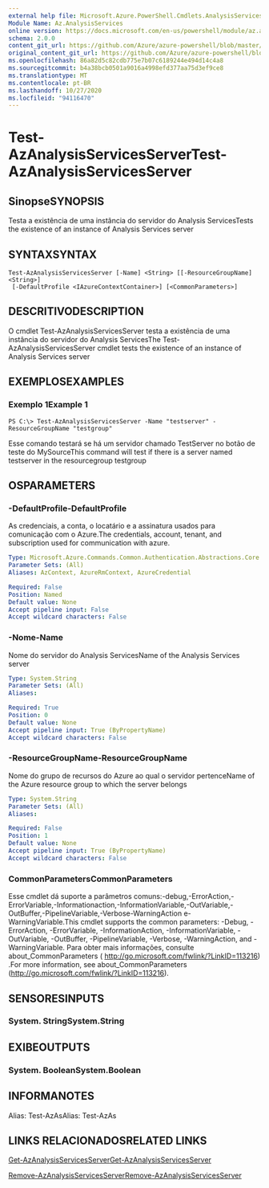 ```yaml
---
external help file: Microsoft.Azure.PowerShell.Cmdlets.AnalysisServices.dll-Help.xml
Module Name: Az.AnalysisServices
online version: https://docs.microsoft.com/en-us/powershell/module/az.analysisservices/test-azanalysisservicesserver
schema: 2.0.0
content_git_url: https://github.com/Azure/azure-powershell/blob/master/src/AnalysisServices/AnalysisServices/help/Test-AzAnalysisServicesServer.md
original_content_git_url: https://github.com/Azure/azure-powershell/blob/master/src/AnalysisServices/AnalysisServices/help/Test-AzAnalysisServicesServer.md
ms.openlocfilehash: 86a82d5c82cdb775e7b07c6189244e494d14c4a8
ms.sourcegitcommit: b4a38bcb0501a9016a4998efd377aa75d3ef9ce8
ms.translationtype: MT
ms.contentlocale: pt-BR
ms.lasthandoff: 10/27/2020
ms.locfileid: "94116470"
---
```

# <span data-ttu-id="dbf0f-101">Test-AzAnalysisServicesServer</span><span class="sxs-lookup"><span data-stu-id="dbf0f-101">Test-AzAnalysisServicesServer</span></span>

## <span data-ttu-id="dbf0f-102">Sinopse</span><span class="sxs-lookup"><span data-stu-id="dbf0f-102">SYNOPSIS</span></span>
<span data-ttu-id="dbf0f-103">Testa a existência de uma instância do servidor do Analysis Services</span><span class="sxs-lookup"><span data-stu-id="dbf0f-103">Tests the existence of an instance of Analysis Services server</span></span>

## <span data-ttu-id="dbf0f-104">SYNTAX</span><span class="sxs-lookup"><span data-stu-id="dbf0f-104">SYNTAX</span></span>

```
Test-AzAnalysisServicesServer [-Name] <String> [[-ResourceGroupName] <String>]
 [-DefaultProfile <IAzureContextContainer>] [<CommonParameters>]
```

## <span data-ttu-id="dbf0f-105">DESCRITIVO</span><span class="sxs-lookup"><span data-stu-id="dbf0f-105">DESCRIPTION</span></span>
<span data-ttu-id="dbf0f-106">O cmdlet Test-AzAnalysisServicesServer testa a existência de uma instância do servidor do Analysis Services</span><span class="sxs-lookup"><span data-stu-id="dbf0f-106">The Test-AzAnalysisServicesServer cmdlet tests the existence of an instance of Analysis Services server</span></span>

## <span data-ttu-id="dbf0f-107">EXEMPLOS</span><span class="sxs-lookup"><span data-stu-id="dbf0f-107">EXAMPLES</span></span>

### <span data-ttu-id="dbf0f-108">Exemplo 1</span><span class="sxs-lookup"><span data-stu-id="dbf0f-108">Example 1</span></span>
```
PS C:\> Test-AzAnalysisServicesServer -Name "testserver" -ResourceGroupName "testgroup"
```

<span data-ttu-id="dbf0f-109">Esse comando testará se há um servidor chamado TestServer no botão de teste do MySource</span><span class="sxs-lookup"><span data-stu-id="dbf0f-109">This command will test if there is a server named testserver in the resourcegroup testgroup</span></span>

## <span data-ttu-id="dbf0f-110">OS</span><span class="sxs-lookup"><span data-stu-id="dbf0f-110">PARAMETERS</span></span>

### <span data-ttu-id="dbf0f-111">-DefaultProfile</span><span class="sxs-lookup"><span data-stu-id="dbf0f-111">-DefaultProfile</span></span>
<span data-ttu-id="dbf0f-112">As credenciais, a conta, o locatário e a assinatura usados para comunicação com o Azure.</span><span class="sxs-lookup"><span data-stu-id="dbf0f-112">The credentials, account, tenant, and subscription used for communication with azure.</span></span>

```yaml
Type: Microsoft.Azure.Commands.Common.Authentication.Abstractions.Core.IAzureContextContainer
Parameter Sets: (All)
Aliases: AzContext, AzureRmContext, AzureCredential

Required: False
Position: Named
Default value: None
Accept pipeline input: False
Accept wildcard characters: False
```

### <span data-ttu-id="dbf0f-113">-Nome</span><span class="sxs-lookup"><span data-stu-id="dbf0f-113">-Name</span></span>
<span data-ttu-id="dbf0f-114">Nome do servidor do Analysis Services</span><span class="sxs-lookup"><span data-stu-id="dbf0f-114">Name of the Analysis Services server</span></span>

```yaml
Type: System.String
Parameter Sets: (All)
Aliases:

Required: True
Position: 0
Default value: None
Accept pipeline input: True (ByPropertyName)
Accept wildcard characters: False
```

### <span data-ttu-id="dbf0f-115">-ResourceGroupName</span><span class="sxs-lookup"><span data-stu-id="dbf0f-115">-ResourceGroupName</span></span>
<span data-ttu-id="dbf0f-116">Nome do grupo de recursos do Azure ao qual o servidor pertence</span><span class="sxs-lookup"><span data-stu-id="dbf0f-116">Name of the Azure resource group to which the server belongs</span></span>

```yaml
Type: System.String
Parameter Sets: (All)
Aliases:

Required: False
Position: 1
Default value: None
Accept pipeline input: True (ByPropertyName)
Accept wildcard characters: False
```

### <span data-ttu-id="dbf0f-117">CommonParameters</span><span class="sxs-lookup"><span data-stu-id="dbf0f-117">CommonParameters</span></span>
<span data-ttu-id="dbf0f-118">Esse cmdlet dá suporte a parâmetros comuns:-debug,-ErrorAction,-ErrorVariable,-Informationaction,-InformationVariable,-OutVariable,-OutBuffer,-PipelineVariable,-Verbose-WarningAction e-WarningVariable.</span><span class="sxs-lookup"><span data-stu-id="dbf0f-118">This cmdlet supports the common parameters: -Debug, -ErrorAction, -ErrorVariable, -InformationAction, -InformationVariable, -OutVariable, -OutBuffer, -PipelineVariable, -Verbose, -WarningAction, and -WarningVariable.</span></span> <span data-ttu-id="dbf0f-119">Para obter mais informações, consulte about_CommonParameters ( http://go.microsoft.com/fwlink/?LinkID=113216) .</span><span class="sxs-lookup"><span data-stu-id="dbf0f-119">For more information, see about_CommonParameters (http://go.microsoft.com/fwlink/?LinkID=113216).</span></span>

## <span data-ttu-id="dbf0f-120">SENSORES</span><span class="sxs-lookup"><span data-stu-id="dbf0f-120">INPUTS</span></span>

### <span data-ttu-id="dbf0f-121">System. String</span><span class="sxs-lookup"><span data-stu-id="dbf0f-121">System.String</span></span>

## <span data-ttu-id="dbf0f-122">EXIBE</span><span class="sxs-lookup"><span data-stu-id="dbf0f-122">OUTPUTS</span></span>

### <span data-ttu-id="dbf0f-123">System. Boolean</span><span class="sxs-lookup"><span data-stu-id="dbf0f-123">System.Boolean</span></span>

## <span data-ttu-id="dbf0f-124">INFORMA</span><span class="sxs-lookup"><span data-stu-id="dbf0f-124">NOTES</span></span>
<span data-ttu-id="dbf0f-125">Alias: Test-AzAs</span><span class="sxs-lookup"><span data-stu-id="dbf0f-125">Alias: Test-AzAs</span></span>

## <span data-ttu-id="dbf0f-126">LINKS RELACIONADOS</span><span class="sxs-lookup"><span data-stu-id="dbf0f-126">RELATED LINKS</span></span>

[<span data-ttu-id="dbf0f-127">Get-AzAnalysisServicesServer</span><span class="sxs-lookup"><span data-stu-id="dbf0f-127">Get-AzAnalysisServicesServer</span></span>](./Get-AzAnalysisServicesServer.md)

[<span data-ttu-id="dbf0f-128">Remove-AzAnalysisServicesServer</span><span class="sxs-lookup"><span data-stu-id="dbf0f-128">Remove-AzAnalysisServicesServer</span></span>](./Remove-AzAnalysisServicesServer.md)

